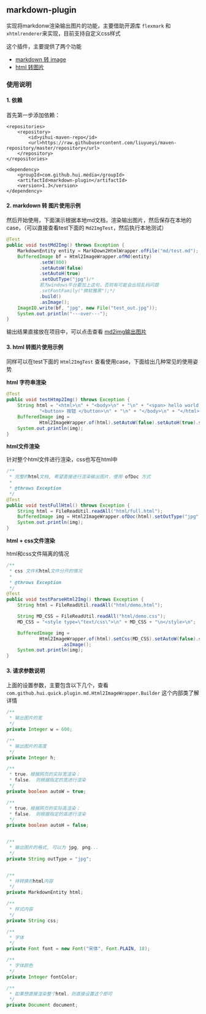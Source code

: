 ## markdown-plugin

实现将markdonw渲染输出图片的功能，主要借助开源库 `flexmark` 和 `xhtmlrenderer`来实现，目前支持自定义css样式

这个插件，主要提供了两个功能

- [markdown 转 image](https://github.com/liuyueyi/quick-media/blob/master/doc/md/md2html.md) 
- [html 转图片](https://github.com/liuyueyi/quick-media/blob/master/doc/md/html2image.md)

### 使用说明

#### 1. 依赖

首先第一步添加依赖：

```pom
<repositories>
    <repository>
        <id>yihui-maven-repo</id>
        <url>https://raw.githubusercontent.com/liuyueyi/maven-repository/master/repository</url>
    </repository>
</repositories>

<dependency>
    <groupId>com.github.hui.media</groupId>
    <artifactId>markdown-plugin</artifactId>
    <version>1.3</version>
</dependency>
```

#### 2. markdown 转 图片使用示例

然后开始使用，下面演示根据本地md文档，渲染输出图片，然后保存在本地的case，（可以直接查看test下面的 `Md2ImgTest`，然后执行本地测试）

```java
@Test
public void testMd2Img() throws Exception {
    MarkdownEntity entity = MarkDown2HtmlWrapper.ofFile("md/test.md");
    BufferedImage bf = Html2ImageWrapper.ofMd(entity)
            .setW(800)
            .setAutoW(false)
            .setAutoH(true)
            .setOutType("jpg")/*
            若为windows平台要加上这句，否则有可能会出现乱码问题
            .setFontFamily("微软雅黑");*/
            .build()
            .asImage();
    ImageIO.write(bf, "jpg", new File("test_out.jpg"));
    System.out.println("---over---");
}
```

输出结果直接放在项目中，可以点击查看 [md2img输出图片](md_out.jpg)


#### 3. html 转图片使用示例

同样可以在test下面的 `Html2ImgTest` 查看使用case，下面给出几种常见的使用姿势

**html 字符串渲染**

```java
@Test
public void testHtmp2Img() throws Exception {
    String html = "<html>\n" + "<body>\n" + "\n" + "<span> hello world </span>\n" + "<hr/>\n" +
            "<button> 按钮 </button>\n" + "\n" + "</body>\n" + "</html>";
    BufferedImage img =
            Html2ImageWrapper.of(html).setAutoW(false).setAutoH(true).setOutType("jpg").build().asImage();
    System.out.println(img);
}
```

**html文件渲染**

针对整个html文件进行渲染，css也写在html中

```java
/**
 * 完整的html文档, 希望直接进行渲染输出图片，使用 ofDoc 方式
 *
 * @throws Exception
 */
@Test
public void testFullHtml() throws Exception {
    String html = FileReadUtil.readAll("html/full.html");
    BufferedImage img = Html2ImageWrapper.ofDoc(html).setOutType("jpg").build().asImage();
    System.out.println(img);
}
```

**html + css文件渲染**

html和css文件隔离的情况

```java
/**
 * css 文件和html文件分开的情况
 *
 * @throws Exception
 */
@Test
public void testParseHtml2Img() throws Exception {
    String html = FileReadUtil.readAll("html/demo.html");

    String MD_CSS = FileReadUtil.readAll("html/demo.css");
    MD_CSS = "<style type=\"text/css\">\n" + MD_CSS + "\n</style>\n";

    BufferedImage img =
            Html2ImageWrapper.of(html).setCss(MD_CSS).setAutoW(false).setAutoH(false).setOutType("jpg").build()
                    .asImage();
    System.out.println(img);
}
```

#### 3. 请求参数说明

上面的设置参数，主要包含以下几个，查看 `com.github.hui.quick.plugin.md.Html2ImageWrapper.Builder` 这个内部类了解详情

```java
/**
 * 输出图片的宽
 */
private Integer w = 600;

/**
 * 输出图片的高度
 */
private Integer h;

/**
 * true，根据网页的实际宽渲染；
 * false， 则根据指定的宽进行渲染
 */
private boolean autoW = true;

/**
 * true，根据网页的实际高渲染；
 * false， 则根据指定的高进行渲染
 */
private boolean autoH = false;


/**
 * 输出图片的格式, 可以为 jpg, png...
 */
private String outType = "jpg";


/**
 * 待转换的html内容
 */
private MarkdownEntity html;

/**
 * 样式内容
 */
private String css;

/**
 * 字体 
 */
private Font font = new Font("宋体", Font.PLAIN, 18);

/**
 * 字体颜色 
 */
private Integer fontColor;

/**
 * 如果想直接渲染整个html，则直接设置这个即可
 */
private Document document;
```